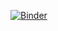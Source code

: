 [![Binder](https://mybinder.org/badge_logo.svg)](https://mybinder.org/v2/gh/ourtestset/compresspngpdf/master)
